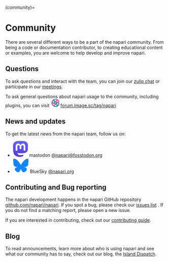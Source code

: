 (community)=
# Community

There are several different ways to be a part of the napari community. From
being a code or documentation contributor, to creating educational content or
examples, you are welcome to help develop and improve napari.

## Questions

To ask questions and interact with the team, you can join our
[zulip chat](https://napari.zulipchat.com/login/) or participate in our
[meetings](meeting-schedule).

To ask general questions about napari usage to the community, including plugins,
you can visit ![forum image.sc logo](../_static/images/image_sc_logo.png) [forum.image.sc/tag/napari](https://forum.image.sc/tag/napari)

## News and updates

To get the latest news from the napari team, follow us on:

 * ![mastodon logo](../_static/images/mastodon_logo.svg) mastodon [@napari@fosstodon.org](https://fosstodon.org/@napari)
 * ![bluesky logo](../_static/images/Bluesky_Logo.svg) BlueSky [@napari.org](https://bsky.app/profile/napari.org)

## Contributing and Bug reporting

The napari development happens in the napari GitHub repository [github.com/napari/napari](https://github.com/napari/napari).
If you spot a bug, please check our [issues list](https://github.com/napari/napari/issues) . If you
do not find a matching report, please open a new issue.

If you are interested in contributing, check out our
[contributing guide](napari-contributing).

## Blog
To read announcements, learn more about who is using napari and see what our
community has to say, check out our blog, the
[Island Dispatch](https://napari.org/island-dispatch).
